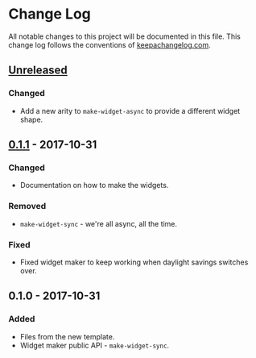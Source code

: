 # Change Log
All notable changes to this project will be documented in this file. This change log follows the conventions of [keepachangelog.com](http://keepachangelog.com/).

## [Unreleased]
### Changed
- Add a new arity to `make-widget-async` to provide a different widget shape.

## [0.1.1] - 2017-10-31
### Changed
- Documentation on how to make the widgets.

### Removed
- `make-widget-sync` - we're all async, all the time.

### Fixed
- Fixed widget maker to keep working when daylight savings switches over.

## 0.1.0 - 2017-10-31
### Added
- Files from the new template.
- Widget maker public API - `make-widget-sync`.

[Unreleased]: https://github.com/your-name/my-stuff/compare/0.1.1...HEAD
[0.1.1]: https://github.com/your-name/my-stuff/compare/0.1.0...0.1.1
